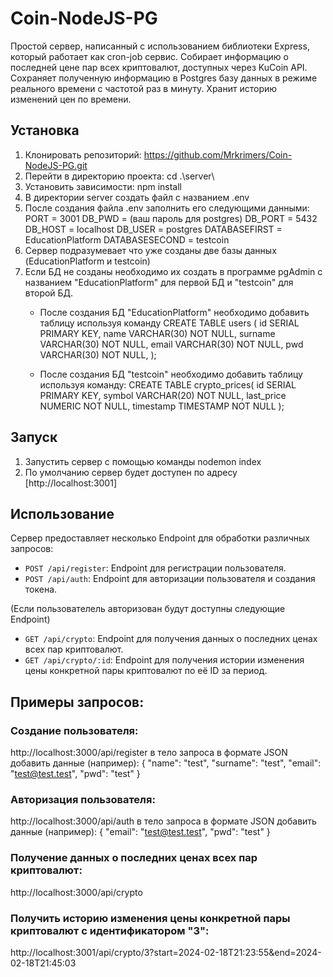 # Coin-NodeJS-PG
Простой сервер, написанный с использованием библиотеки Express, который работает как cron-job сервис. Собирает информацию о последней цене пар всех криптовалют, доступных через KuCoin API. Сохраняет полученную информацию в Postgres базу данных в режиме реального времени с частотой раз в минуту. Хранит историю изменений цен по времени.

## Установка
1. Клонировать репозиторий: https://github.com/Mrkrimers/Coin-NodeJS-PG.git
2. Перейти в директорию проекта: cd .\server\
3. Установить зависимости: npm install
4. В директории server cоздать файл с названием .env
5. После создания файла .env заполнить его следующими данными:
   PORT = 3001
   DB_PWD = (ваш пароль для postgres)
   DB_PORT = 5432
   DB_HOST = localhost
   DB_USER = postgres
   DATABASEFIRST = EducationPlatform
   DATABASESECOND = testcoin
6. Сервер подразумевает что уже созданы две базы данных (EducationPlatform и testcoin)
7. Если БД не созданы необходимо их создать в программе pgAdmin с названием "EducationPlatform" для первой БД и "testcoin" для второй БД.
   * После создания БД "EducationPlatform" необходимо добавить таблицу используя команду 
CREATE TABLE users (
	id SERIAL PRIMARY KEY,
	name VARCHAR(30) NOT NULL,
	surname VARCHAR(30) NOT NULL,
	email VARCHAR(30) NOT NULL,
	pwd VARCHAR(30) NOT NULL,
);

   * После создания БД "testcoin" необходимо добавить таблицу используя команду: 
CREATE TABLE crypto_prices(
id SERIAL PRIMARY KEY,
	symbol VARCHAR(20) NOT NULL,
	last_price NUMERIC NOT NULL,
  timestamp TIMESTAMP NOT NULL
);

## Запуск
1. Запустить сервер с помощью команды nodemon index
2. По умолчанию сервер будет доступен по адресу [http://localhost:3001]

## Использование
Сервер предоставляет несколько Endpoint для обработки различных запросов:
- `POST /api/register`: Endpoint для регистрации пользователя.
- `POST /api/auth`: Endpoint для авторизации пользователя и создания токена.

(Если пользователель авторизован будут доступны следующие Endpoint)
- `GET /api/crypto`: Endpoint для получения данных о последних ценах всех пар криптовалют.
- `GET /api/crypto/:id`: Endpoint для получения истории изменения цены конкретной пары криптовалют по её ID за период.

## Примеры запросов:
### Создание пользователя:
http://localhost:3000/api/register
в тело запроса в формате JSON добавить данные (например):
{
    "name": "test",
    "surname": "test",
    "email": "test@test.test",
    "pwd": "test"
}
### Авторизация пользователя:
http://localhost:3000/api/auth
в тело запроса в формате JSON добавить данные (например):
{
    "email": "test@test.test",
    "pwd": "test"
}
### Получение данных о последних ценах всех пар криптовалют:
http://localhost:3000/api/crypto
### Получить историю изменения цены конкретной пары криптовалют с идентификатором "3":
http://localhost:3001/api/crypto/3?start=2024-02-18T21:23:55&end=2024-02-18T21:45:03
